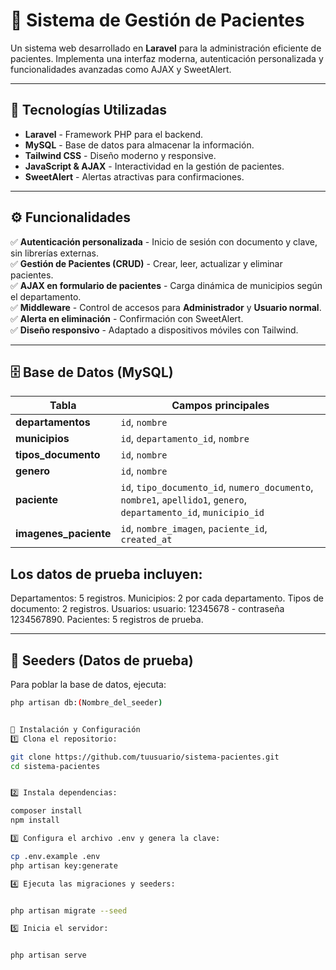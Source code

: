 # 🏥 Sistema de Gestión de Pacientes

Un sistema web desarrollado en **Laravel** para la administración eficiente de pacientes. Implementa una interfaz moderna, autenticación personalizada y funcionalidades avanzadas como AJAX y SweetAlert.

---

## 🚀 Tecnologías Utilizadas

- **Laravel** - Framework PHP para el backend.
- **MySQL** - Base de datos para almacenar la información.
- **Tailwind CSS** - Diseño moderno y responsive.
- **JavaScript & AJAX** - Interactividad en la gestión de pacientes.
- **SweetAlert** - Alertas atractivas para confirmaciones.

---

## ⚙️ Funcionalidades

✅ **Autenticación personalizada** - Inicio de sesión con documento y clave, sin librerías externas.  
✅ **Gestión de Pacientes (CRUD)** - Crear, leer, actualizar y eliminar pacientes.  
✅ **AJAX en formulario de pacientes** - Carga dinámica de municipios según el departamento.  
✅ **Middleware** - Control de accesos para **Administrador** y **Usuario normal**.  
✅ **Alerta en eliminación** - Confirmación con SweetAlert.  
✅ **Diseño responsivo** - Adaptado a dispositivos móviles con Tailwind.  

---

## 🗄️ Base de Datos (MySQL)

| Tabla               | Campos principales |
|---------------------|-------------------|
| **departamentos**   | `id`, `nombre` |
| **municipios**      | `id`, `departamento_id`, `nombre` |
| **tipos_documento** | `id`, `nombre` |
| **genero**          | `id`, `nombre` |
| **paciente**        | `id`, `tipo_documento_id`, `numero_documento`, `nombre1`, `apellido1`, `genero`, `departamento_id`, `municipio_id` |
| **imagenes_paciente** | `id`, `nombre_imagen`, `paciente_id`, `created_at` |


## Los datos de prueba incluyen:

Departamentos: 5 registros.
Municipios: 2 por cada departamento.
Tipos de documento: 2 registros.
Usuarios: usuario: 12345678 - contraseña 1234567890.
Pacientes: 5 registros de prueba.

---

## 🌱 Seeders (Datos de prueba)

Para poblar la base de datos, ejecuta:

```bash
php artisan db:(Nombre_del_seeder)


🔑 Instalación y Configuración
1️⃣ Clona el repositorio:

git clone https://github.com/tuusuario/sistema-pacientes.git
cd sistema-pacientes


2️⃣ Instala dependencias:

composer install
npm install

3️⃣ Configura el archivo .env y genera la clave:

cp .env.example .env
php artisan key:generate

4️⃣ Ejecuta las migraciones y seeders:


php artisan migrate --seed

5️⃣ Inicia el servidor:


php artisan serve